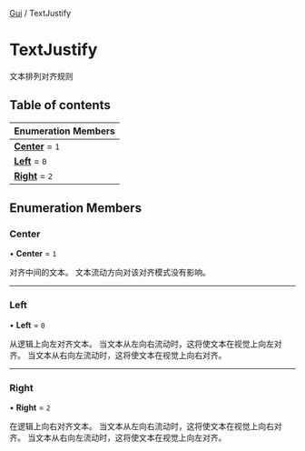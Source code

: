 [Gui](../groups/Gui.Gui.md) / TextJustify

# TextJustify <Badge type="tip" text="Enumeration" /> <Score text="TextJustify" />

文本排列对齐规则

## Table of contents

| Enumeration Members |
| :-----|
| **[Center](UI.TextJustify.md#center)** = ``1`` <br> |
| **[Left](UI.TextJustify.md#left)** = ``0`` <br> |
| **[Right](UI.TextJustify.md#right)** = ``2`` <br> |

## Enumeration Members

### Center <Score text="Center" /> 

• **Center** = ``1``

对齐中间的文本。
文本流动方向对该对齐模式没有影响。

___

### Left <Score text="Left" /> 

• **Left** = ``0``

从逻辑上向左对齐文本。
当文本从左向右流动时，这将使文本在视觉上向左对齐。
当文本从右向左流动时，这将使文本在视觉上向右对齐。

___

### Right <Score text="Right" /> 

• **Right** = ``2``

在逻辑上向右对齐文本。
当文本从左向右流动时，这将使文本在视觉上向右对齐。
当文本从右向左流动时，这将使文本在视觉上向左对齐。
